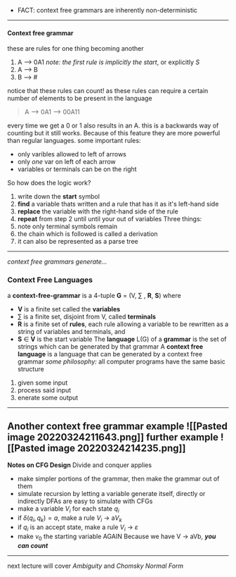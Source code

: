 - FACT: context free grammars are inherently non-deterministic

---
#### Context free grammar
these are rules for one thing becoming another
1. A --> 0A1           *note: the first rule is implicitly the start*, or explicitly *S*
2. A --> B
3. B --> #

notice that these rules can count! as these rules can require a certain number of elements to be present in the language

> A --> 0A1 --> 00A11

every time we get a 0 or 1 also results in an A. this is a backwards way of counting but it still works. Because of this feature they are more powerful than regular languages. 
some important rules:
- only varibles allowed to left of arrows
- only *one* var on left of each arrow
- variables or terminals can be on the right

So how does the logic work?
1. write down the **start** symbol
2. **find** a variable thats written and a rule that has it as it's left-hand side
3. **replace** the variable with the right-hand side of the rule
4. **repeat** from step 2 until until your out of variables
Three things:
1. note only terminal symbols remain
2. the chain which is followed is called a derivation
3. it can also be represented as a parse tree
---
*context free grammars generate...*
### Context Free Languages
a **context-free-grammar** is a 4-tuple **G** = (V, $\sum$ , **R**, **S**) where
- **V** is a finite set called the **variables**
- $\sum$ is a finite set, disjoint from V, called **terminals**
- **R** is a finite set of **rules**, each rule allowing a variable to be rewritten as a string of variables and terminals, and
- **S** $\in$ **V** is the start variable
The **language** L(G) of a **grammar** is the set of strings which can be generated by that grammar
A **context free language** is a language that can be generated by a context free grammar
*some philosophy:* all computer programs have the same basic structure
1. given some input
2. process said input
3. enerate some output
---
**Another context free grammar example**
![[Pasted image 20220324211643.png]]
further example
![[Pasted image 20220324214235.png]]
---
**Notes on CFG Design**
Divide and conquer applies
- make simpler portions of the grammar, then make the grammar out of them
- simulate recursion by letting a variable generate itself, directly or indirectly
DFAs are easy to simulate with CFGs
- make a variable $V_i$ for each state $q_i$
- if $\delta(q_i,q_k) = a$, make a rule $V_i$ -> a$V_k$ 
- if $q_i$ is an accept state, make a rule $V_i$ -> $\varepsilon$ 
- make $v_0$ the starting variable
AGAIN
Because we have V -> aVb, ***you can count***

---
next lecture will cover *Ambiguity* and *Chomsky Normal Form*

